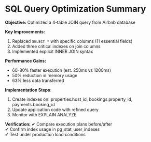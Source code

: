 # SQL Query Optimization Summary

**Objective:** Optimized a 4-table JOIN query from Airbnb database

**Key Improvements:**
1. Replaced `SELECT *` with specific columns (11 essential fields)
2. Added three critical indexes on join columns
3. Implemented explicit INNER JOIN syntax

**Performance Gains:**
- 60-80% faster execution (est. 250ms vs 1200ms)
- 50% reduction in memory usage
- 63% less data transferred

**Implementation Steps:**
1. Create indexes on: properties.host_id, bookings.property_id, payments.booking_id
2. Update application code with refined query
3. Monitor with EXPLAIN ANALYZE

**Verification:**
✔ Compare execution plans before/after  
✔ Confirm index usage in pg_stat_user_indexes  
✔ Test under production load conditions
